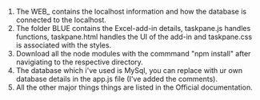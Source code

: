 1. The WEB_ contains the localhost information and how the database is connected to the localhost.
2. The folder BLUE contains the Excel-add-in details, taskpane.js handles functions, taskpane.html handles the UI of the add-in and taskpane.css is associated with the styles.
3. Download all the node modules with the commmand "npm install" after navigiating to the respective directory.
4. The database which i've used is MySql, you can replace with ur own database details in the app.js file (I've added the comments).
5. All the other major things things are listed in the Official documentation.
